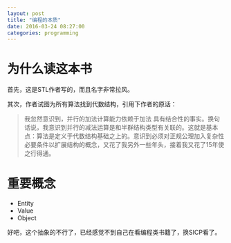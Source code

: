```yaml
---
layout: post
title: "编程的本质"
date: 2016-03-24 08:27:00
categories: programming
---
```


# 为什么读这本书
首先，这是STL作者写的，而且名字非常拉风。

其次，作者试图为所有算法找到代数结构，引用下作者的原话：

> 我忽然意识到，并行的加法计算能力依赖于加法 具有结合性的事实。换句话说，我意识到并行的减法运算是和半群结构类型有关联的。这就是基本点：算法是定义于代数结构基础之上的。意识到必须对正规公理加入复杂性必要条件以扩展结构的概念，又花了我另外一些年头，接着我又花了15年使之行得通。

# 重要概念

* Entity
* Value
* Object

好吧，这个抽象的不行了，已经感觉不到自己在看编程类书籍了，换SICP看了。